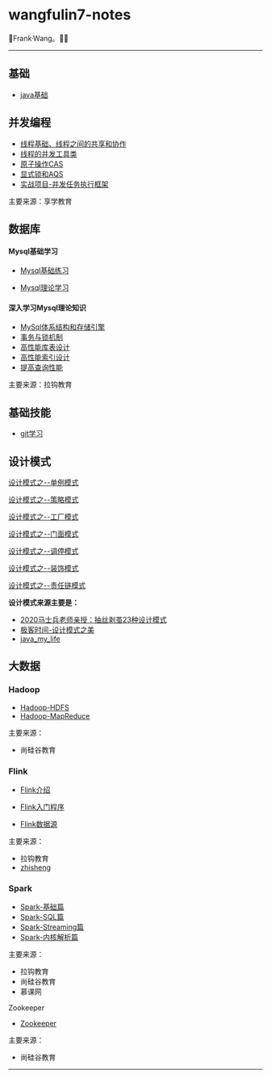 # wangfulin7-notes

🎈Frank·Wang。:construction_worker_man:

---

## 基础

- [java基础](./docs/JAVA基础/JAVA基础.md)

## 并发编程

- [线程基础、线程之间的共享和协作](./docs/并发编程/线程基础、线程之间的共享和协作.md)
- [线程的并发工具类](./docs/并发编程/线程的并发工具类.md)
- [原子操作CAS](./docs/并发编程/原子操作CAS.md)
- [显式锁和AQS](./docs/并发编程/显式锁和AQS.md)
- [实战项目-并发任务执行框架](./docs/并发编程/实战项目-并发任务执行框架.md)

主要来源：享学教育

## 数据库

#### Mysql基础学习

- [Mysql基础练习](./docs/数据库/Mysql基础练习.md)

- [Mysql理论学习](./docs/数据库/Mysql理论学习.md)

#### 深入学习Mysql理论知识

- [MySql体系结构和存储引擎](./docs/数据库/深入学习Mysql理论知识/MySql体系结构和存储引擎.md)
- [事务与锁机制](./docs/数据库/深入学习Mysql理论知识/事务与锁机制.md)
- [高性能库表设计](./docs/数据库/深入学习Mysql理论知识/高性能库表设计.md)
- [高性能索引设计](./docs/数据库/深入学习Mysql理论知识/高性能索引设计.md)
- [提高查询性能](./docs/数据库/深入学习Mysql理论知识/提高查询性能.md)

主要来源：拉钩教育

## 基础技能

- [git学习](./docs/基本技能/git学习.md)

## 设计模式

[设计模式之--单例模式](./docs/设计模式/设计模式之--单例模式.md)

[设计模式之--策略模式](./docs/设计模式/设计模式之--策略模式.md)

[设计模式之--工厂模式](./docs/设计模式/设计模式之--工厂模式.md)

[设计模式之--门面模式](./docs/设计模式/设计模式之--门面模式.md)

[设计模式之--调停模式](./docs/设计模式/设计模式之--调停模式.md)

[设计模式之--装饰模式](./docs/设计模式/设计模式之--装饰模式.md)

[设计模式之--责任链模式](./docs/设计模式/设计模式之--责任链模式.md)

**设计模式来源主要是：**

- [2020马士兵老师亲授：抽丝剥茧23种设计模式](https://www.bilibili.com/video/BV1ik4y1d7Fe?from=search&seid=6329384108744441104)
- [极客时间-设计模式之美](https://time.geekbang.org/column/intro/100039001)
- [java_my_life](https://www.cnblogs.com/java-my-life/)


## 大数据

### Hadoop

- [Hadoop-HDFS](./docs/hadoop/Hadoop-HDFS.md)
- [Hadoop-MapReduce](./docs/hadoop/Hadoop-MapReduce.md)

主要来源：

- 尚硅谷教育

### Flink

- [Flink介绍](./docs/flink/Flink介绍.md)

- [Flink入门程序](./docs/flink/Flink入门程序.md)

- [Flink数据源](./docs/flink/Flink数据源.md)  

主要来源：

- 拉钩教育
- [zhisheng](http://www.54tianzhisheng.cn/)



### Spark

- [Spark-基础篇](./docs/spark/Spark-基础篇.md)
- [Spark-SQL篇](./docs/spark/Spark-SQL篇.md)
- [Spark-Streaming篇](./docs/spark/Spark-Streaming篇.md)
- [Spark-内核解析篇](./docs/spark/Spark-内核解析篇.md)

主要来源：

- 拉钩教育
- 尚硅谷教育
- 慕课网



Zookeeper

- [Zookeeper](./docs/zk/Zookeeper.md)

主要来源：

- 尚硅谷教育

---

